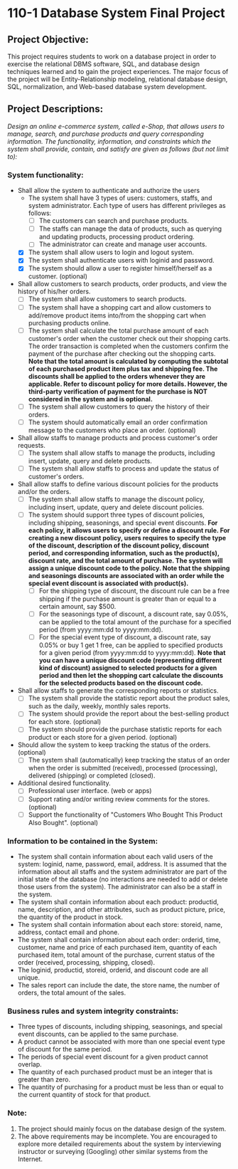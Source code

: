 # 110-1 Database System Final Project

## Project Objective:
This project requires students to work on a database project in order to exercise the relational DBMS software, SQL, and database design techniques learned and to gain the project experiences. The major focus of the project will be Entity-Relationship modeling, relational database design, SQL, normalization, and Web-based database system development.

## Project Descriptions:
*Design an online e-commerce system, called e-Shop, that allows users to manage, search, and purchase products and query corresponding information. The functionality, information, and constraints which the system shall provide, contain, and satisfy are given as follows (but not limit to):*

### System functionality:
- Shall allow the system to authenticate and authorize the users
  - The system shall have 3 types of users: customers, staffs, and system administrator. Each type of users has different privileges as follows:
    - [ ] The customers can search and purchase products.
    - [ ] The staffs can manage the data of products, such as querying and updating products, processing product ordering.
    - [ ] The administrator can create and manage user accounts.
  - [x] The system shall allow users to login and logout system.
  - [x] The system shall authenticate users with loginid and password.
  - [x] The system should allow a user to register himself/herself as a customer. (optional)
- Shall allow customers to search products, order products, and view the history of his/her orders.
  - [ ] The system shall allow customers to search products.
  - [ ] The system shall have a shopping cart and allow customers to add/remove product items into/from the shopping cart when purchasing products online.
  - [ ] The system shall calculate the total purchase amount of each customer's order when the customer check out their shopping carts. The order transaction is completed when the customers confirm the payment of the purchase after checking out the shopping carts. **Note that the total amount is calculated by computing the subtotal of each purchased product item plus tax and shipping fee. The discounts shall be applied to the orders whenever they are applicable. Refer to discount policy for more details. However, the third-party verification of payment for the purchase is NOT considered in the system and is optional.**
  - [ ] The system shall allow customers to query the history of their orders.
  - [ ] The system should automatically email an order confirmation message to the customers who place an order. (optional)
- Shall allow staffs to manage products and process customer's order requests.
  - [ ] The system shall allow staffs to manage the products, including insert, update, query and delete products.
  - [ ] The system shall allow staffs to process and update the status of customer's orders.
- Shall allow staffs to define various discount policies for the products and/or the orders.
  - [ ] The system shall allow staffs to manage the discount policy, including insert, update, query and delete discount policies.
  - [ ] The system should support three types of discount policies, including shipping, seasonings, and special event discounts. **For each policy, it allows users to specify or define a discount rule. For creating a new discount policy, users requires to specify the type of the discount, description of the discount policy, discount period, and corresponding information, such as the product(s), discount rate, and the total amount of purchase. The system will assign a unique discount code to the policy. Note that the shipping and seasonings discounts are associated with an order while the special event discount is associated with product(s).**
    - [ ] For the shipping type of discount, the discount rule can be a free shipping if the purchase amount is greater than or equal to a certain amount, say $500.  
    - [ ] For the seasonings type of discount, a discount rate, say 0.05%, can be applied to the total amount of the purchase for a specified period (from yyyy:mm:dd to yyyy:mm:dd).
    - [ ] For the special event type of discount, a discount rate, say 0.05% or buy 1 get 1 free, can be applied to specified products for a given period (from yyyy:mm:dd to yyyy:mm:dd). **Note that you can have a unique discount code (representing different kind of discount) assigned to selected products for a given period and then let the shopping cart calculate the discounts for the selected products based on the discount code.**
- Shall allow staffs to generate the corresponding reports or statistics.
  - [ ] The system shall provide the statistic report about the product sales, such as the daily, weekly, monthly sales reports.
  - [ ] The system should provide the report about the best-selling product for each store. (optional)
  - [ ] The system should provide the purchase statistic reports for each product or each store for a given period. (optional)    
- Should allow the system to keep tracking the status of the orders. (optional)
  - [ ] The system shall (automatically) keep tracking the status of an order when the order is submitted (received), processed (processing), delivered (shipping) or completed (closed).
- Additional desired functionality.
  - [ ] Professional user interface. (web or apps)
  - [ ] Support rating and/or writing review comments for the stores. (optional)
  - [ ] Support the functionality of "Customers Who Bought This Product Also Bought". (optional)

### Information to be contained in the System:
- The system shall contain information about each valid users of the system: loginid, name, password, email, address. It is assumed that the information about all staffs and the system administrator are part of the initial state of the database (no interactions are needed to add or delete those users from the system).  The administrator can also be a staff in the system.
- The system shall contain information about each product: productid, name, description, and other attributes, such as product picture, price, the quantity of the product in stock.
- The system shall contain information about each store: storeid, name, address, contact email and phone.
- The system shall contain information about each order: orderid, time, customer, name and price of each purchased item, quantity of each purchased item, total amount of the purchase, current status of the order (received, processing, shipping, closed).
- The loginid, productid, storeid, orderid, and discount code are all unique.
- The sales report can include the date, the store name, the number of orders, the total amount of the sales.

### Business rules and system integrity constraints:
- Three types of discounts, including shipping, seasonings, and special event discounts, can be applied to the same purchase.
- A product cannot be associated with more than one special event type of discount for the same period.
- The periods of special event discount for a given product cannot overlap.
- The quantity of each purchased product must be an integer that is greater than zero.
- The quantity of purchasing for a product must be less than or equal to the current quantity of stock for that product.

### Note:
1. The project should mainly focus on the database design of the system.
2. The above requirements may be incomplete. You are encouraged to explore more detailed requirements about the system by interviewing instructor or surveying (Googling) other similar systems from the Internet.
